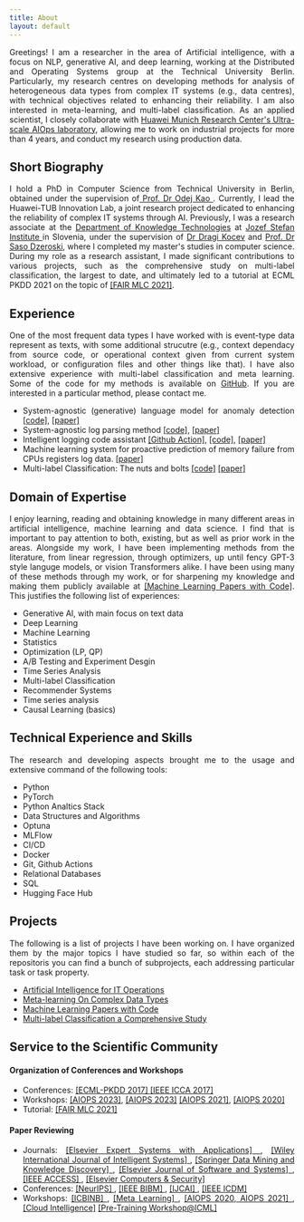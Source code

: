 ```yaml
---
title: About
layout: default
---
```

<!-- ![Profile Image]({% if site.external-image %}{{ site.picture }}{% else %}{{ site.url }}/{{ site.picture }}{% endif %}) -->

<div style="text-align: justify"> 
<p>
Greetings! I am a researcher in the area of Artificial intelligence, with a focus on NLP, generative AI, and deep learning, working at the Distributed and Operating Systems group at the Technical University Berlin. Particularly, my research centres on developing methods for analysis of heterogeneous data types from complex IT systems (e.g., data centres), with technical objectives related to enhancing their reliability. I am also interested in meta-learning, and multi-label classification. As an applied scientist, I closely collaborate with <a href="https://huaweiresearchcentergermanyaustria.teamtailor.com/departments/intelligent-cloud-technologies-laboratory"> Huawei Munich Research Center's Ultra-scale AIOps laboratory</a>, allowing me to work on industrial projects for more than 4 years, and conduct my research using production data. 
</p>
</div>

<div style="text-align: justify"> 

<h2>Short Biography</h2>
I hold a PhD in Computer Science from Technical University in Berlin, obtained under the supervision of<a href="https://www.tu.berlin/en/dos/team/professor"> Prof. Dr Odej Kao </a>.  Currently, I lead the Huawei-TUB Innovation Lab, a joint research project dedicated to enhancing the reliability of complex IT systems through AI. Previously, I was a research associate at the <a href="https://kt.ijs.si/">Department of Knowledge Technologies</a> at <a href="https://www.ijs.si/ijsw/JSI"> Jozef Stefan Institute </a> in Slovenia, under the supervision of <a href="https://scholar.google.si/citations?user=o9JGwN4AAAAJ&hl=en">Dr Dragi Kocev</a> and <a href="https://scholar.google.si/citations?user=_aIV-aEAAAAJ&hl=en"> Prof. Dr Saso Dzeroski</a>, where I completed my master's studies in computer science. During my role as a research assistant, I made significant contributions to various projects, such as the comprehensive study on multi-label classification, the largest to date, and ultimately led to a tutorial at ECML PKDD 2021 on the topic of <a href="https://2021.ecmlpkdd.org/index.html@p=1705.html">[FAIR MLC 2021]</a>.



 
<h2>Experience</h2>
One of the most frequent data types I have worked with is event-type data represent as texts, with some additional strucutre (e.g., context dependacy from source code, or operational context given from current system workload, or configuration files and other things like that). I have also extensive experience with multi-label classification and meta learning. Some of the code for my methods is available on <a href="https://github.com/bogatinovskijasmin">GitHub</a>. If you are interested in a particular method, please contact me.	
<ul class="skill-list">
	<li>System-agnostic (generative) language model for anomaly detection <a href="https://github.com/bogatinovskijasmin/Artificial-Intelligence-for-IT-Operations/tree/main/Log%20Analysis/System%20Agnostic%20Log%20Anomaly%20Detection"> [code]</a>, <a href="https://ieeexplore.ieee.org/abstract/document/9860197"> [paper]</a></li>
	<li>System-agnostic log parsing method <a href="https://github.com/nulog/nulog"> [code]</a>, <a href="https://link.springer.com/chapter/10.1007/978-3-030-67667-4_8"> [paper] </a></li>
	<li>Intelligent logging code assistant <a href="https://github.com/aiops/check-log-quality-action">[Github Action]</a>, <a href="https://github.com/bogatinovskijasmin/Artificial-Intelligence-for-IT-Operations/tree/main/Soruce%20Code%20Analysis/Log%20Instruction%20Quality%20Assesment">[code]</a>, <a href="https://dl.acm.org/doi/abs/10.1145/3524610.3527906"> [paper]</a></li> 
	<li>Machine learning system for proactive prediction of memory failure from CPUs registers log data. <a href="https://ieeexplore.ieee.org/abstract/document/10020671"> [paper]</a></li> 
	<li>Multi-label Classification: The nuts and bolts <a href="https://github.com/bogatinovskijasmin/Multi-label-Classification-Comprehensive-Study">[code]</a> <a href="https://www.sciencedirect.com/science/article/pii/S0957417422005991">[paper]</a></li>
</ul>


<h2>Domain of Expertise</h2>
I enjoy learning, reading and obtaining knowledge in many different areas in artificial intelligence, machine learning and data science. 
I find that is important to pay attention to both, existing, but as well as prior work in the areas. Alongside my work, I have been implementing methods from the literature, from linear regression, through optimizers, up until fency GPT-3 style languge models, or vision Transformers alike. I have been using many of these methods through my work, or for sharpening my knowledge and making them publicly available at <a href="https://github.com/bogatinovskijasmin/Papers-From-Scratch"> [Machine Learning Papers with Code]</a>. This justifies the following list of experiences: 
<ul class="skill-list">
	<li>Generative AI, with main focus on text data</li>
	<li>Deep Learning</li>
	<li>Machine Learning</li>
	<li>Statistics</li>
	<li>Optimization (LP, QP)</li>
	<li>A/B Testing and Experiment Desgin</li>
	<li>Time Series Analysis</li>
	<li>Multi-label Classification</li>
	<li>Recommender Systems</li>
	<li>Time series analysis</li>
	<li>Causal Learning (basics)</li>
</ul>


<h2>Technical Experience and Skills</h2>
The research and developing aspects brought me to the usage and extensive command of the following tools:
<ul class="skill-list">
	<li>Python</li>
	<li>PyTorch</li>
	<li>Python Analtics Stack</li>
	<li>Data Structures and Algorithms</li>
	<li>Optuna</li>
	<li>MLFlow</li>
	<li>CI/CD</li>
	<li>Docker</li>
	<li>Git, Github Actions</li>
	<li>Relational Databases</li>
	<li>SQL</li>
	<li>Hugging Face Hub</li>
</ul>


<h2>Projects</h2>
The following is a list of projects I have been working on. I have organized them by the major topics I have studied so far, so within each of the repositoris you can find a bunch of subprojects, each addressing particular task or task property.
<ul>
	<li><a href ="https://github.com/bogatinovskijasmin/Artificial-Intelligence-for-IT-Operations">Artificial Intelligence for IT Operations</a></li>
	<li><a href="https://github.com/bogatinovskijasmin/Meta-Learning-on-Complex-Data-Types"> Meta-learning On Complex Data Types</a></li>
	<li><a href="https://github.com/bogatinovskijasmin/Papers-From-Scratch">Machine Learning Papers with Code</a></li>
	<li><a href="https://github.com/bogatinovskijasmin/Multi-label-Classification-Comprehensive-Study">Multi-label Classification a Comprehensive Study</a></li>
	
</ul>


<h2>Service to the Scientific Community</h2>
<h4>Organization of Conferences and Workshops</h4>


<ul>
	
<li> Conferences: <a href="http://ecmlpkdd2017.ijs.si/"> [ECML-PKDD 2017] </a> <a href="https://www.aconf.org/conf_99534.2017_13th_IEEE_International_Conference_on_Control_&_Automation.html"> [IEEE ICCA 2017]</a> </li>
	
<li>Workshops: <a href="https://aiopsthirdworkshop.github.io/aiopsthirdworkshop/"> [AIOPS 2023]</a>, <a href="https://huaweitubinovationlab.github.io/academicsaloon/"> [AIOPS 2023]</a> <a href="https://aiops2021.github.io/"> [AIOPS 2021]</a>, <a href="https://aiopsworkshop.github.io/index.html"> [AIOPS 2020] </a> </li>
<li> Tutorial: <a href="https://2021.ecmlpkdd.org/index.html@p=1705.html"> [FAIR MLC 2021]</a></li>

</ul>


<h4>Paper Reviewing</h4>

<ul>
<li> Journals: <a href="https://www.journals.elsevier.com/expert-systems-with-applications"> [Elsevier Expert Systems with Applications] </a>,
 <a href="https://onlinelibrary.wiley.com/journal/1098111x">[Wiley International Journal of Intelligent Systems] </a>,
 <a href="https://www.springer.com/journal/10618"> [Springer Data Mining and Knowledge Discovery] </a>, 
 <a href="https://www.journals.elsevier.com/journal-of-systems-and-software"> [Elsevier Journal of Software and Systems] </a>,
 <a href="https://ieeeaccess.ieee.org/"> [IEEE ACCESS] </a>, 
 <a href="https://www.sciencedirect.com/journal/computers-and-security"> [Elsevier Computers & Security] </a> </li>

<li> Conferences: <a href="https://nips.cc/virtual/2020/public/workshop_16141.html"> [NeurIPS] </a>, <a href="https://ieeebibm.org/BIBM2019/"> [IEEE BIBM] </a>, <a href="https://www.ijcai19.org/"> [IJCAI] </a>, <a href="http://icdm2020.bigke.org/"> [IEEE ICDM] </a> </li>

<li> Workshops: <a href="https://i-cant-believe-its-not-better.github.io/neurips2021/"> [ICBINB] </a>, 
<a href="https://nips.cc/virtual/2020/public/workshop_16141.html"> [Meta Learning] </a>, 
<a href="https://aiopsworkshop.github.io/index.html"> [AIOPS 2020, AIOPS 2021] </a>, 
<a href="http://cloudintelligenceworkshop.org/2021/index.html">[Cloud Intelligence]</a>
<a href="https://pretraining.github.io/">[Pre-Training Workshop@ICML] </a></li>


</ul>